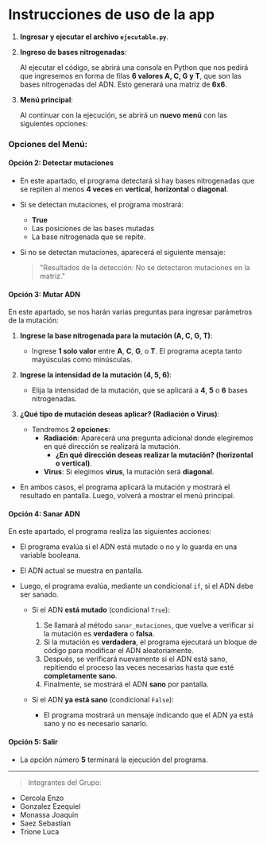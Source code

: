 # Instrucciones de uso de la app

1. **Ingresar y ejecutar el archivo `ejecutable.py`**.

2. **Ingreso de bases nitrogenadas**:
   
   Al ejecutar el código, se abrirá una consola en Python que nos pedirá que ingresemos en forma de filas **6 valores A, C, G y T**, que son las bases nitrogenadas del ADN. Esto generará una matriz de **6x6**.

3. **Menú principal**:
   
   Al continuar con la ejecución, se abrirá un **nuevo menú** con las siguientes opciones:

### Opciones del Menú:

#### Opción 2: **Detectar mutaciones**
   
   - En este apartado, el programa detectará si hay bases nitrogenadas que se repiten al menos **4 veces** en **vertical**, **horizontal** o **diagonal**.
   
   - Si se detectan mutaciones, el programa mostrará:
     - **True**
     - Las posiciones de las bases mutadas
     - La base nitrogenada que se repite.
   
   - Si no se detectan mutaciones, aparecerá el siguiente mensaje:
   
     > "Resultados de la detección: No se detectaron mutaciones en la matriz."

#### Opción 3: **Mutar ADN**
   
   En este apartado, se nos harán varias preguntas para ingresar parámetros de la mutación:

   1. **Ingrese la base nitrogenada para la mutación (A, C, G, T)**:
      - Ingrese **1 solo valor** entre **A**, **C**, **G**, o **T**. El programa acepta tanto mayúsculas como minúsculas.
   
   2. **Ingrese la intensidad de la mutación (4, 5, 6)**:
      - Elija la intensidad de la mutación, que se aplicará a **4**, **5** o **6** bases nitrogenadas.
   
   3. **¿Qué tipo de mutación deseas aplicar? (Radiación o Virus)**:
      - Tendremos **2 opciones**:
        - **Radiación**: Aparecerá una pregunta adicional donde elegiremos en qué dirección se realizará la mutación.
          - **¿En qué dirección deseas realizar la mutación? (horizontal o vertical)**.
        - **Virus**: Si elegimos **virus**, la mutación será **diagonal**.
   
   - En ambos casos, el programa aplicará la mutación y mostrará el resultado en pantalla. Luego, volverá a mostrar el menú principal.

#### Opción 4: **Sanar ADN**
   
   En este apartado, el programa realiza las siguientes acciones:

   - El programa evalúa si el ADN está mutado o no y lo guarda en una variable booleana.
   - El ADN actual se muestra en pantalla.
   - Luego, el programa evalúa, mediante un condicional `if`, si el ADN debe ser sanado.

     - Si el ADN **está mutado** (condicional `True`):
       1. Se llamará al método `sanar_mutaciones`, que vuelve a verificar si la mutación es **verdadera** o **falsa**.
       2. Si la mutación es **verdadera**, el programa ejecutará un bloque de código para modificar el ADN aleatoriamente.
       3. Después, se verificará nuevamente si el ADN está sano, repitiendo el proceso las veces necesarias hasta que esté **completamente sano**.
       4. Finalmente, se mostrará el ADN **sano** por pantalla.
   
     - Si el ADN **ya está sano** (condicional `False`):
       - El programa mostrará un mensaje indicando que el ADN ya está sano y no es necesario sanarlo.

#### Opción 5: **Salir**
   
   - La opción número **5** terminará la ejecución del programa.

---

> Integrantes del Grupo:

- Cercola Enzo
- Gonzalez Ezequiel
- Monassa Joaquin
- Saez Sebastian
- Trione Luca